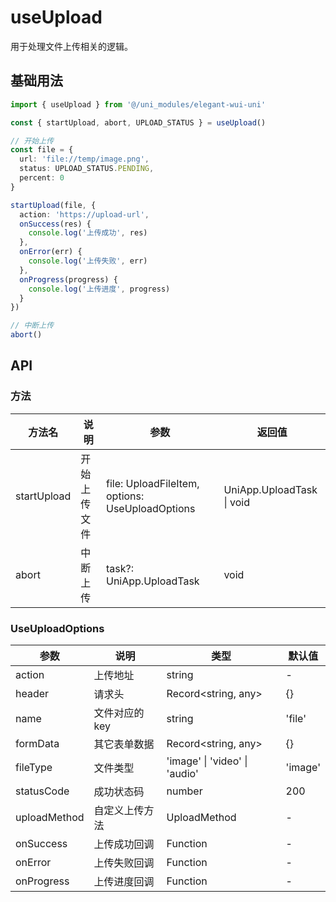 # useUpload

用于处理文件上传相关的逻辑。

## 基础用法

```ts
import { useUpload } from '@/uni_modules/elegant-wui-uni'

const { startUpload, abort, UPLOAD_STATUS } = useUpload()

// 开始上传
const file = {
  url: 'file://temp/image.png',
  status: UPLOAD_STATUS.PENDING,
  percent: 0
}

startUpload(file, {
  action: 'https://upload-url',
  onSuccess(res) {
    console.log('上传成功', res)
  },
  onError(err) {
    console.log('上传失败', err)
  },
  onProgress(progress) {
    console.log('上传进度', progress)
  }
})

// 中断上传
abort()
```

## API

### 方法

| 方法名      | 说明         | 参数                                            | 返回值                    |
| ----------- | ------------ | ----------------------------------------------- | ------------------------- |
| startUpload | 开始上传文件 | file: UploadFileItem, options: UseUploadOptions | UniApp.UploadTask \| void |
| abort       | 中断上传     | task?: UniApp.UploadTask                        | void                      |

### UseUploadOptions

| 参数         | 说明           | 类型                          | 默认值  |
| ------------ | -------------- | ----------------------------- | ------- |
| action       | 上传地址       | string                        | -       |
| header       | 请求头         | Record<string, any>           | {}      |
| name         | 文件对应的 key | string                        | 'file'  |
| formData     | 其它表单数据   | Record<string, any>           | {}      |
| fileType     | 文件类型       | 'image' \| 'video' \| 'audio' | 'image' |
| statusCode   | 成功状态码     | number                        | 200     |
| uploadMethod | 自定义上传方法 | UploadMethod                  | -       |
| onSuccess    | 上传成功回调   | Function                      | -       |
| onError      | 上传失败回调   | Function                      | -       |
| onProgress   | 上传进度回调   | Function                      | -       |
